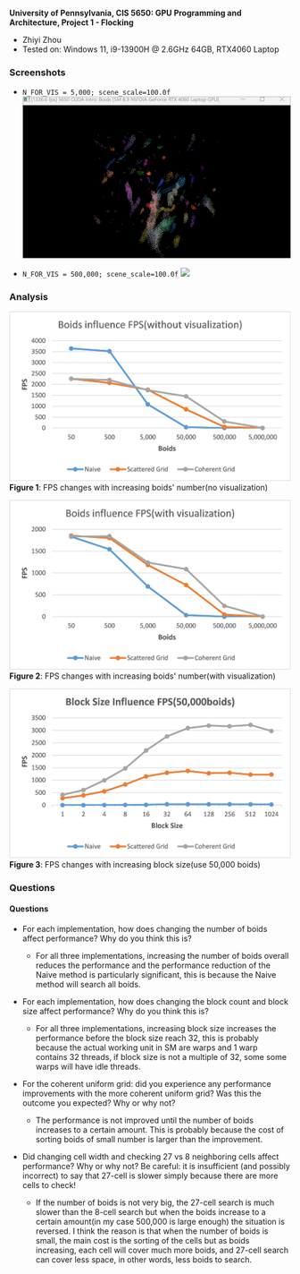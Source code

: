 **University of Pennsylvania, CIS 5650: GPU Programming and Architecture,
Project 1 - Flocking**

* Zhiyi Zhou
* Tested on: Windows 11, i9-13900H @ 2.6GHz 64GB, RTX4060 Laptop

### Screenshots

* `N_FOR_VIS = 5,000; scene_scale=100.0f`
![](images/5000.gif)

* `N_FOR_VIS = 500,000; scene_scale=100.0f`
![](images/50000.gif)


### Analysis
![](images/withoutvis.png)
**Figure 1**: FPS changes with increasing boids' number(no visualization)

![](images/withvis.png)
**Figure 2**: FPS changes with increasing boids' number(with visualization)

![](images/blocksize.png)
**Figure 3**: FPS changes with increasing block size(use 50,000 boids)

### Questions

#### Questions

* For each implementation, how does changing the number of boids affect performance? Why do you think this is?
  * For all three implementations, increasing the number of boids overall reduces the performance and the performance reduction of the Naive method is particularly significant, this is because the Naive method will search all boids.
* For each implementation, how does changing the block count and block size affect performance? Why do you think this is?
  * For all three implementations, increasing block size increases the performance before the block size reach 32, this is probably because the actual working unit in SM are warps and 1 warp contains 32 threads, if block size is not a multiple of 32, some some warps will have idle threads.

* For the coherent uniform grid: did you experience any performance improvements with the more coherent uniform grid? Was this the outcome you expected? Why or why not?
  * The performance is not improved until the number of boids increases to a certain amount. This is probably because the cost of sorting boids of small number is larger than the improvement.
* Did changing cell width and checking 27 vs 8 neighboring cells affect performance? Why or why not? Be careful: it is insufficient (and possibly incorrect) to say that 27-cell is slower simply because there are more cells to check!
    * If the number of boids is not very big, the 27-cell search is much slower than the 8-cell search but when the boids increase to a certain amount(in my case 500,000 is large enough) the situation is reversed. I think the reason is that when the number of boids is small, the main cost is the sorting of the cells but as boids increasing, each cell will cover much more boids, and 27-cell search can cover less space, in other words, less boids to search.